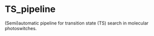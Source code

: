 # TS_pipeline
 (Semi)automatic pipeline for transition state (TS) search in molecular photoswitches.
